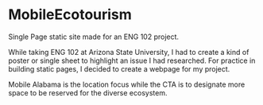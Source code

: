 # MobileEcotourism
Single Page static site made for an ENG 102 project.

While taking ENG 102 at Arizona State University, I had to create a kind of poster or single sheet to highlight an issue I had researched.
For practice in building static pages, I decided to create a webpage for my project.

Mobile Alabama is the location focus while the CTA is to designate more space to be reserved for the diverse ecosystem.
